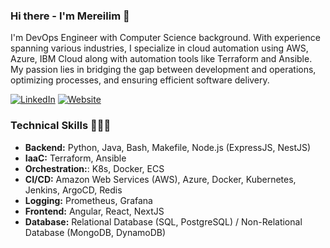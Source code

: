 ### Hi there - I'm Mereilim 👋

I'm DevOps Engineer with Computer Science background. With experience spanning various industries, I specialize in cloud automation using AWS, Azure, IBM Cloud along with automation tools like Terraform and Ansible. My passion lies in bridging the gap between development and operations, optimizing processes, and ensuring efficient software delivery.

[![LinkedIn](URL_of_LinkedIn_button_image)](Your_LinkedIn_Profile_Link)
[![Website](URL_of_Website_button_image)](Your_Website_Link)

### Technical Skills 👩🏻‍💻
- **Backend:** Python, Java, Bash, Makefile, Node.js (ExpressJS, NestJS)
- **IaaC:** Terraform, Ansible
- **Orchestration:**: K8s, Docker, ECS
- **CI/CD:** Amazon Web Services (AWS), Azure, Docker, Kubernetes, Jenkins, ArgoCD, Redis
- **Logging:** Prometheus, Grafana
- **Frontend:** Angular, React, NextJS
- **Database:** Relational Database (SQL, PostgreSQL) / Non-Relational Database (MongoDB, DynamoDB)


<!--
**mmeekah/mmeekah** is a ✨ _special_ ✨ repository because its `README.md` (this file) appears on your GitHub profile.

Here are some ideas to get you started:

- 🔭 I’m currently working on ...
- 🌱 I’m currently learning ...
- 👯 I’m looking to collaborate on ...
- 🤔 I’m looking for help with ...
- 💬 Ask me about ...
- 📫 How to reach me: ...
- 😄 Pronouns: ...
- ⚡ Fun fact: ...
-->
